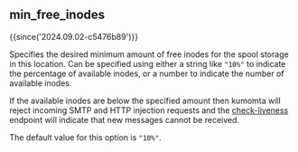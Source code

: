 ## min_free_inodes

{{since('2024.09.02-c5476b89')}}

Specifies the desired minimum amount of free inodes for the spool storage
in this location.  Can be specified using either a string like `"10%"` to
indicate the percentage of available inodes, or a number to indicate the
number of available inodes.

If the available inodes are below the specified amount then kumomta will
reject incoming SMTP and HTTP injection requests and the
[check-liveness](../../rapidoc.md/#get-/api/check-liveness/v1) endpoint will indicate
that new messages cannot be received.

The default value for this option is `"10%"`.


